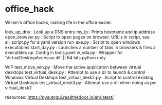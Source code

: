 # office_hack
Willem's office hacks, making life in the office easier:

look_up_dns             : Look up a DNS entry
my_ip                   : Prints hostname and ip address
open_browser.py         : Script to open pages on browser. URL's in script, see all_script.py for a yaml version
run_exe.py              : Script to open windows executables
start_day.py            : Launches a number of tabs in browsers &  fires a executbles up. Config in tools.yaml
w_vda.py                : Wrapper for 'VirtualDesktopAccessor.dll' || 64 bits python only

WIP 
test_move_win.py             : Move the active applicatoin between virtual desktops
test_virtual_desk.py         : Attempt to use a dll to launch & control Windows Virtual Desktops 
test_virtual_desk2.py        : Script to control existing Virtual Desktops
test_virtual_desk3.py        : Attempt use a dll when doing as per virtual_desk2

resources:
https://pyautogui.readthedocs.io/en/latest/




